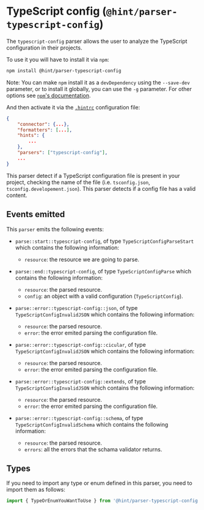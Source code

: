 # TypeScript config (`@hint/parser-typescript-config`)

The `typescript-config` parser allows the user to analyze the
TypeScript configuration in their projects.

To use it you will have to install it via `npm`:

```bash
npm install @hint/parser-typescript-config
```

Note: You can make `npm` install it as a `devDependency` using the
`--save-dev` parameter, or to install it globally, you can use the
`-g` parameter. For other options see [`npm`'s
documentation](https://docs.npmjs.com/cli/install).

And then activate it via the [`.hintrc`][hintrc] configuration file:

```json
{
    "connector": {...},
    "formatters": [...],
    "hints": {
        ...
    },
    "parsers": ["typescript-config"],
    ...
}
```

This parser detect if a TypeScript configuration file is present in
your project, checking the name of the file (i.e. `tsconfig.json`,
`tsconfig.developement.json`). This parser detects if a config file
has a valid content.

## Events emitted

This `parser` emits the following events:

* `parse::start::typescript-config`, of type `TypeScriptConfigParseStart`
  which contains the following information:

  * `resource`: the resource we are going to parse.

* `parse::end::typescript-config`, of type `TypeScriptConfigParse`
  which contains the following information:

  * `resource`: the parsed resource.
  * `config`: an object with a valid configuration (`TypeScriptConfig`).

* `parse::error::typescript-config::json`, of type `TypeScriptConfigInvalidJSON`
  which contains the following information:

  * `resource`: the parsed resource.
  * `error`: the error emited parsing the configuration file.

* `parse::error::typescript-config::cicular`, of type `TypeScriptConfigInvalidJSON`
  which contains the following information:

  * `resource`: the parsed resource.
  * `error`: the error emited parsing the configuration file.

* `parse::error::typescript-config::extends`, of type `TypeScriptConfigInvalidJSON`
  which contains the following information:

  * `resource`: the parsed resource.
  * `error`: the error emited parsing the configuration file.

* `parse::error::typescript-config::schema`, of type
  `TypeScriptConfigInvalidSchema` which contains the following information:

  * `resource`: the parsed resource.
  * `errors`: all the errors that the schama validator returns.

## Types

If you need to import any type or enum defined in this parser, you
need to import them as follows:

```ts
import { TypeOrEnumYouWantToUse } from '@hint/parser-typescript-config';
```

<!-- Link labels: -->

[hintrc]: https://webhint.io/docs/user-guide/configuring-webhint/summary/
